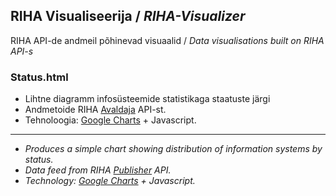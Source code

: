 ## RIHA Visualiseerija / _RIHA-Visualizer_
RIHA API-de andmeil põhinevad visuaalid / _Data visualisations built on RIHA API-s_

### Status.html
- Lihtne diagramm infosüsteemide statistikaga staatuste järgi
- Andmetoide RIHA [Avaldaja](https://e-gov.github.io/RIHA-Launcher/Avaldaja) API-st.
- Tehnoloogia: [Google Charts](https://developers.google.com/chart/) + Javascript.

---

- _Produces a simple chart showing distribution of information systems by status._
- _Data feed from RIHA [Publisher](https://e-gov.github.io/RIHA-Launcher/Avaldaja) API._
- _Technology: [Google Charts](https://developers.google.com/chart/) + Javascript._
  

